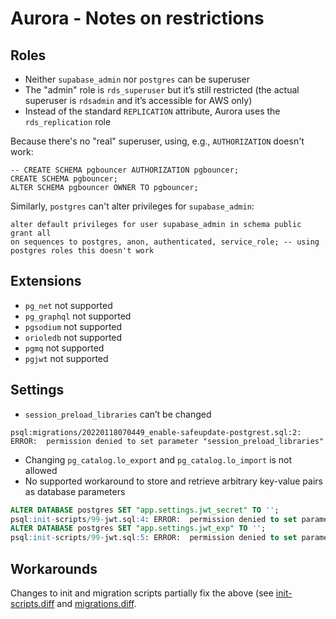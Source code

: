 # Aurora - Notes on restrictions

## Roles

- Neither `supabase_admin` nor `postgres` can be superuser
- The "admin" role is `rds_superuser` but it’s still restricted (the actual superuser is `rdsadmin` and it’s accessible for AWS only)
- Instead of the standard `REPLICATION` attribute, Aurora uses the `rds_replication` role

Because there's no "real" superuser, using, e.g., `AUTHORIZATION` doesn't work:

```
-- CREATE SCHEMA pgbouncer AUTHORIZATION pgbouncer;
CREATE SCHEMA pgbouncer;
ALTER SCHEMA pgbouncer OWNER TO pgbouncer;
```

Similarly, `postgres` can't alter privileges for `supabase_admin`:

```
alter default privileges for user supabase_admin in schema public grant all
on sequences to postgres, anon, authenticated, service_role; -- using postgres roles this doesn't work
```

## Extensions

- `pg_net` not supported
- `pg_graphql` not supported
- `pgsodium` not supported
- `orioledb` not supported
- `pgmq` not supported
- `pgjwt` not supported

## Settings

- `session_preload_libraries` can’t be changed

```
psql:migrations/20220118070449_enable-safeupdate-postgrest.sql:2: ERROR:  permission denied to set parameter "session_preload_libraries"
```

- Changing `pg_catalog.lo_export` and `pg_catalog.lo_import` is not allowed
- No supported workaround to store and retrieve arbitrary key-value pairs as database parameters

```sql
ALTER DATABASE postgres SET "app.settings.jwt_secret" TO '';
psql:init-scripts/99-jwt.sql:4: ERROR:  permission denied to set parameter "app.settings.jwt_secret"
ALTER DATABASE postgres SET "app.settings.jwt_exp" TO '';
psql:init-scripts/99-jwt.sql:5: ERROR:  permission denied to set parameter "app.settings.jwt_exp"
```

## Workarounds

Changes to init and migration scripts partially fix the above (see [init-scripts.diff](https://github.com/aantti/supabase/blob/self-hosting/aws-aurora/aws/aurora/init-scripts.diff) and [migrations.diff](https://github.com/aantti/supabase/blob/self-hosting/aws-aurora/aws/aurora/migrations.diff).
